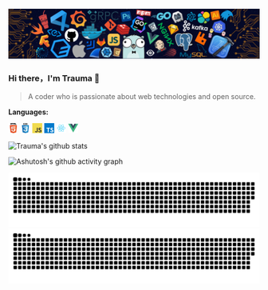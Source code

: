 ![tech_stack](https://raw.githubusercontent.com/Vsnoy/PicGo/main/VuePress/tech_stack.png)

### Hi there，I'm Trauma 👋

> A coder who is passionate about web technologies and open source.

**Languages:**  

<code><img height="20" src="https://raw.githubusercontent.com/github/explore/80688e429a7d4ef2fca1e82350fe8e3517d3494d/topics/html/html.png"></code>
<code><img height="20" src="https://raw.githubusercontent.com/github/explore/80688e429a7d4ef2fca1e82350fe8e3517d3494d/topics/css/css.png"></code>
<code><img height="20" src="https://raw.githubusercontent.com/github/explore/80688e429a7d4ef2fca1e82350fe8e3517d3494d/topics/javascript/javascript.png"></code>
<code><img height="20" src="https://raw.githubusercontent.com/github/explore/80688e429a7d4ef2fca1e82350fe8e3517d3494d/topics/typescript/typescript.png"></code>
<code><img height="20" src="https://raw.githubusercontent.com/github/explore/80688e429a7d4ef2fca1e82350fe8e3517d3494d/topics/react/react.png"></code>
<code><img height="20" src="https://raw.githubusercontent.com/github/explore/80688e429a7d4ef2fca1e82350fe8e3517d3494d/topics/vue/vue.png"></code>

<!-- <code><img height="20" src="https://visitor-badge.glitch.me/badge?page_id=Vsnoy"></code> -->

![Trauma's github stats](https://github-readme-stats.vercel.app/api?username=Vsnoy&show_icons=true&theme=radical)

<!-- ![Top Langs](https://github-readme-stats.vercel.app/api/top-langs/?username=Vsnoy&layout=compact) -->

![Ashutosh's github activity graph](https://activity-graph.herokuapp.com/graph?username=Vsnoy&theme=react-dark)

<!-- ![Typing SVG](https://readme-typing-svg.demolab.com/?lines=Hi+there;I'm+Trauma&color=fff) -->

![Github Snake Light](https://raw.githubusercontent.com/Vsnoy/Vsnoy/output/github-contribution-grid-snake.svg#gh-light-mode-only)
![Github Snake Dark](https://raw.githubusercontent.com/Vsnoy/Vsnoy/output/github-contribution-grid-snake-dark.svg#gh-dark-mode-only)

